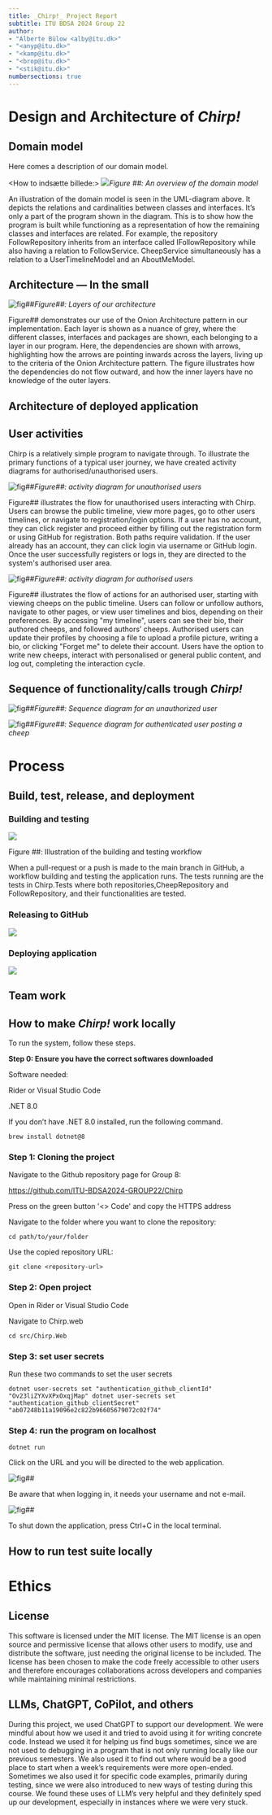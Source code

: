 ```yaml
---
title: _Chirp!_ Project Report
subtitle: ITU BDSA 2024 Group 22
author:
- "Alberte Bülow <alby@itu.dk>"
- "<anyp@itu.dk>"
- "<kamp@itu.dk>"
- "<brop@itu.dk>"
- "<stik@itu.dk>"
numbersections: true
---
```


# Design and Architecture of _Chirp!_

## Domain model

Here comes a description of our domain model.

<How to indsætte billede:>
![](./images/opdelt.png)_Figure ##: An overview of the domain model_

An illustration of the domain model is seen in the UML-diagram above. It depicts the relations and cardinalities between classes and interfaces. It’s only a part of the program shown in the diagram. This is to show how the program is built while functioning as a representation of how the remaining classes and interfaces are related. For example, the repository FollowRepository inherits from an interface called IFollowRepository while also having a relation to FollowService. CheepService simultaneously has a relation to a UserTimelineModel and an AboutMeModel.

## Architecture — In the small
![fig##](./images/OnionArchitecture.drawio.svg "Layers of our architecture")_Figure##: Layers of our architecture_

Figure## demonstrates our use of the Onion Architecture pattern in our implementation. Each layer is shown as a nuance of grey, where the different classes, interfaces and packages are shown, each belonging to a layer in our program. Here, the dependencies are shown with arrows, highlighting how the arrows are pointing inwards across the layers, living up to the criteria of the Onion Architecture pattern. The figure illustrates how the dependencies do not flow outward, and how the inner layers have no knowledge of the outer layers.

## Architecture of deployed application

## User activities
Chirp is a relatively simple program to navigate through. To illustrate the primary functions of a typical user journey, we have created activity diagrams for authorised/unauthorised users.

![fig##](./images/Activity_diagram_unAuth.jpg "Activity diagram for unauthorised users")_Figure##: activity diagram for unauthorised users_

Figure## illustrates the flow for unauthorised users interacting with Chirp. Users can browse the public timeline, view more pages, go to other users timelines, or navigate to registration/login options. If a user has no account, they can click register and proceed either by filling out the registration form or using GitHub for registration. Both paths require validation. If the user already has an account, they can click login via username or GitHub login. Once the user successfully registers or logs in, they are directed to the system's authorised user area.

![fig##](./images/Activity_diagram_auth.jpg "Activity diagram for authorised users")_Figure##: activity diagram for authorised users_

Figure## illustrates the flow of actions for an authorised user, starting with viewing cheeps on the public timeline. Users can follow or unfollow authors, navigate to other pages, or view user timelines and bios, depending on their preferences. By accessing "my timeline", users can see their bio, their authored cheeps, and followed authors’ cheeps. Authorised users can update their profiles by choosing a file to upload a profile picture, writing a bio, or clicking "Forget me" to delete their account. Users have the option to write new cheeps, interact with personalised or general public content, and log out, completing the interaction cycle.

## Sequence of functionality/calls trough _Chirp!_

![fig##](./Diagrams/SequenceDiagram.drawio.svg "Sequence diagram for an unauthorized user")_Figure##: Sequence diagram for an unauthorized user_



![fig##](./Diagrams/SequenceDiagram2.drawio.svg "Sequence diagram for authenticated user posting a cheep")_Figure##: Sequence diagram for authenticated user posting a cheep_



# Process

## Build, test, release, and deployment

### Building and testing
![](./images/testflow.svg)

Figure ##: Illustration of the building and testing workflow

When a pull-request or a push is made to the main branch in GitHub, a workflow building and testing the application runs. The tests running are the tests in Chirp.Tests where both repositories,CheepRepository and FollowRepository, and their functionalities are tested.

### Releasing to GitHub

![](./images/Release.svg)

### Deploying application

![](./images/deployment.svg)


## Team work

## How to make _Chirp!_ work locally
To run the system, follow these steps.

**Step 0: Ensure you have the correct softwares downloaded**

Software needed:

Rider or Visual Studio Code

.NET 8.0

If you don’t have .NET 8.0 installed, run the following command.
```
brew install dotnet@8
```


### **Step 1: Cloning the project**

Navigate to the Github repository page for Group 8:

https://github.com/ITU-BDSA2024-GROUP22/Chirp

Press on the green button '<> Code' and copy the HTTPS address

Navigate to the folder where you want to clone the repository:

```
cd path/to/your/folder
```
Use the copied repository URL:

```
git clone <repository-url>
```
### **Step 2: Open project**

Open in Rider or Visual Studio Code

Navigate to Chirp.web

```
cd src/Chirp.Web
```


### **Step 3: set user secrets**

Run these two commands to set the user secrets

```
dotnet user-secrets set "authentication_github_clientId" "Ov23liZYXvXPxOxqjMap" dotnet user-secrets set "authentication_github_clientSecret" "ab07248b11a19096e2c822b96605679072c02f74"
```

### **Step 4: run the program on localhost**

```
dotnet run
```

Click on the URL and you will be directed to the web application.

![fig##](./images/URL.png)

Be aware that when logging in, it needs your username and not e-mail.

![fig##](./images/Chirp-logIn_page.png)

To shut down the application, press Ctrl+C in the local terminal.
## How to run test suite locally


# Ethics

## License
This software is licensed under the MIT license. The MIT license is an open source and permissive license that allows other users to modify, use and distribute the software, just needing the original license to be included. The license has been chosen to make the code freely accessible to other users and therefore encourages collaborations across developers and companies while maintaining minimal restrictions.

## LLMs, ChatGPT, CoPilot, and others
During this project, we used ChatGPT to support our development. We were mindful about how we used it and tried to avoid using it for writing concrete code. Instead we used it for helping us find bugs sometimes, since we are not used to debugging in a program that is not only running locally like our previous semesters.
We also used it to find out where would be a good place to start when a week’s requirements were more open-ended. Sometimes we also used it for specific code examples, primarily during testing, since we were also introduced to new ways of testing during this course. We found these uses of LLM’s very helpful and they definitely sped up our development, especially in instances where we were very stuck.
